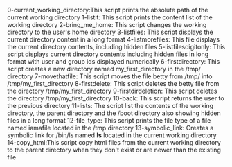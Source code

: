 0-current_working_directory:This script prints the absolute path of the current working directory
1-listit: This script prints the content list of the working directory
2-bring_me_home: This script changes the working directory to the user's home directory
3-listfiles: This script displays the current directory content in a long format
4-listmorefiles: This file displays the current directory contents, including hidden files
5-listfilesdigitonly: This script displays current directory contents including hidden files in long format with user and group ids displayed numerically
6-firstdirectory: This script creates a new directory named my_first_directory in the /tmp/ directory
7-movethatfile: This script moves the file betty from /tmp/ into /tmp/my_first_directory
8-firstdelete: This script deletes the betty file from the directory /tmp/my_first_directory
9-firstdirdeletion: This script deletes the directory /tmp/my_first_directory
10-back: This script returns the user to the previous directory
11-lists: The script list the contents of the working directory, the parent directory and the /boot directory also showing hidden files in a long format
12-file_type: This script prints the file type of a file named iamafile located in the /tmp directory
13-symbolic_link: Creates a symbolic link for /bin/ls named __ls__ located in the current working directory
14-copy_html:This script copy html files from the current working directory to the parent directory when they don't exist or are newer than the existing file
